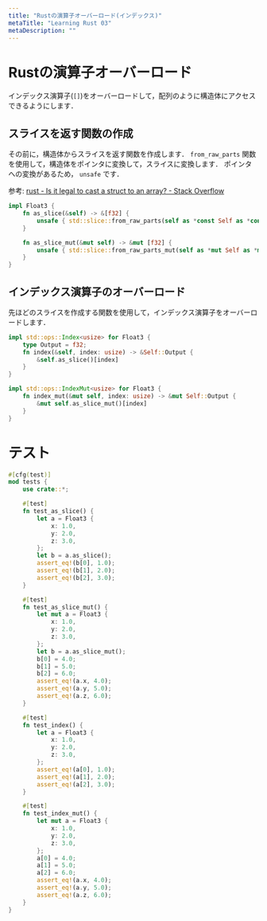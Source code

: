 ```yaml
---
title: "Rustの演算子オーバーロード(インデックス)"
metaTitle: "Learning Rust 03"
metaDescription: ""
---
```


# Rustの演算子オーバーロード
インデックス演算子(`[]`)をオーバーロードして，配列のように構造体にアクセスできるようにします．

## スライスを返す関数の作成
その前に，構造体からスライスを返す関数を作成します．
`from_raw_parts` 関数を使用して，構造体をポインタに変換して，スライスに変換します．
ポインタへの変換があるため， `unsafe` です．

参考: [rust - Is it legal to cast a struct to an array? - Stack Overflow](https://stackoverflow.com/questions/62240126/is-it-legal-to-cast-a-struct-to-an-array)

```rs
impl Float3 {
    fn as_slice(&self) -> &[f32] {
        unsafe { std::slice::from_raw_parts(self as *const Self as *const f32, 3) }
    }

    fn as_slice_mut(&mut self) -> &mut [f32] {
        unsafe { std::slice::from_raw_parts_mut(self as *mut Self as *mut f32, 3) }
    }
}
```

## インデックス演算子のオーバーロード
先ほどのスライスを作成する関数を使用して，インデックス演算子をオーバーロードします．

```rs
impl std::ops::Index<usize> for Float3 {
    type Output = f32;
    fn index(&self, index: usize) -> &Self::Output {
        &self.as_slice()[index]
    }
}

impl std::ops::IndexMut<usize> for Float3 {
    fn index_mut(&mut self, index: usize) -> &mut Self::Output {
        &mut self.as_slice_mut()[index]
    }
}
```

# テスト

```rs
#[cfg(test)]
mod tests {
    use crate::*;

    #[test]
    fn test_as_slice() {
        let a = Float3 {
            x: 1.0,
            y: 2.0,
            z: 3.0,
        };
        let b = a.as_slice();
        assert_eq!(b[0], 1.0);
        assert_eq!(b[1], 2.0);
        assert_eq!(b[2], 3.0);
    }

    #[test]
    fn test_as_slice_mut() {
        let mut a = Float3 {
            x: 1.0,
            y: 2.0,
            z: 3.0,
        };
        let b = a.as_slice_mut();
        b[0] = 4.0;
        b[1] = 5.0;
        b[2] = 6.0;
        assert_eq!(a.x, 4.0);
        assert_eq!(a.y, 5.0);
        assert_eq!(a.z, 6.0);
    }

    #[test]
    fn test_index() {
        let a = Float3 {
            x: 1.0,
            y: 2.0,
            z: 3.0,
        };
        assert_eq!(a[0], 1.0);
        assert_eq!(a[1], 2.0);
        assert_eq!(a[2], 3.0);
    }

    #[test]
    fn test_index_mut() {
        let mut a = Float3 {
            x: 1.0,
            y: 2.0,
            z: 3.0,
        };
        a[0] = 4.0;
        a[1] = 5.0;
        a[2] = 6.0;
        assert_eq!(a.x, 4.0);
        assert_eq!(a.y, 5.0);
        assert_eq!(a.z, 6.0);
    }
}
```
